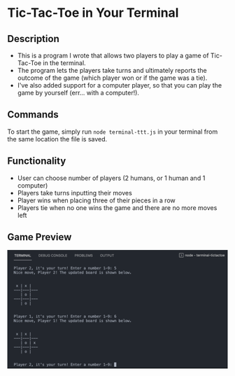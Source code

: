 # Tic-Tac-Toe in Your Terminal

## Description
* This is a program I wrote that allows two players to play a game of Tic-Tac-Toe in the terminal.
* The program lets the players take turns and ultimately reports the outcome of the game (which player won or if the game was a tie).
* I've also added support for a computer player, so that you can play the game by yourself (err... with a computer!). 

## Commands
To start the game, simply run ```node terminal-ttt.js``` in your terminal from the same location the file is saved.

## Functionality
* User can choose number of players (2 humans, or 1 human and 1 computer)
* Players take turns inputting their moves
* Player wins when placing three of their pieces in a row
* Players tie when no one wins the game and there are no more moves left 

## Game Preview
<img src="/terminaltictactoe_preview.png" alt="terminal tic-tac-toe game" width="840"/>
